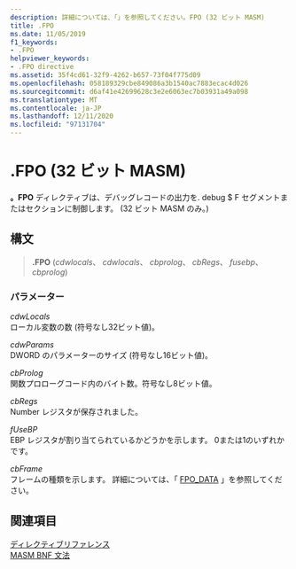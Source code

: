 ```yaml
---
description: 詳細については、「」を参照してください。FPO (32 ビット MASM)
title: .FPO
ms.date: 11/05/2019
f1_keywords:
- .FPO
helpviewer_keywords:
- .FPO directive
ms.assetid: 35f4cd61-32f9-4262-b657-73f04f775d09
ms.openlocfilehash: 058189329cbe849086a3b1540ac7883ecac4d026
ms.sourcegitcommit: d6af41e42699628c3e2e6063ec7b03931a49a098
ms.translationtype: MT
ms.contentlocale: ja-JP
ms.lasthandoff: 12/11/2020
ms.locfileid: "97131704"
---
```

# <a name="fpo-32-bit-masm"></a>.FPO (32 ビット MASM)

**。FPO** ディレクティブは、デバッグレコードの出力を. debug $ F セグメントまたはセクションに制御します。 (32 ビット MASM のみ。)

## <a name="syntax"></a>構文

> **.FPO** (*cdwlocals*、 *cdwlocals*、 *cbprolog*、 *cbRegs*、 *fusebp*、 *cbprolog*)

### <a name="parameters"></a>パラメーター

*cdwLocals*\
ローカル変数の数 (符号なし32ビット値)。

*cdwParams*\
DWORD のパラメーターのサイズ (符号なし16ビット値)。

*cbProlog*\
関数プロローグコード内のバイト数。符号なし8ビット値。

*cbRegs*\
Number レジスタが保存されました。

*fUseBP*\
EBP レジスタが割り当てられているかどうかを示します。 0または1のいずれかです。

*cbFrame*\
フレームの種類を示します。  詳細については、「 [FPO_DATA](/windows/win32/api/winnt/ns-winnt-fpo_data) 」を参照してください。

## <a name="see-also"></a>関連項目

[ディレクティブリファレンス](directives-reference.md)\
[MASM BNF 文法](masm-bnf-grammar.md)
